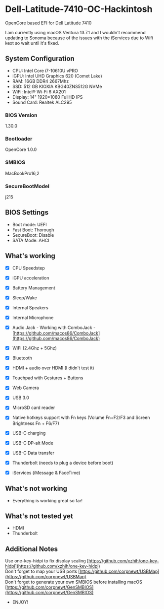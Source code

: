 # Dell-Latitude-7410-OC-Hackintosh
OpenCore based EFI for Dell Latitude 7410

I am currently using macOS Ventura 13.7.1 and I wouldn't recommend updating to Sonoma because of the issues with the iServices due to Wifi kext so wait until it's fixed. 

## System Configuration

- CPU:  Intel Core i7-10610U vPRO
- iGPU: Intel UHD Graphics 620 (Comet Lake)
- RAM:  16GB DDR4 2667Mhz
- SSD:  512 GB KIOXIA KBG40ZNS512G NVMe 
- WiFi: Intel® Wi-Fi 6 AX201
- Display: 14" 1920*1080 FullHD IPS
- Sound Card: Realtek ALC295

### BIOS Version

1.30.0


### Bootloader

OpenCore 1.0.0

### SMBIOS

MacBookPro16,2

### SecureBootModel 
j215

## BIOS Settings

- Boot mode: UEFI
- Fast Boot: Thorough
- SecureBoot: Disable
- SATA Mode: AHCI 

## What's working

 
 - [x] CPU Speedstep

 - [x] iGPU acceleration

 - [x] Battery Management
 
 - [x] Sleep/Wake
 
 - [x] Internal Speakers
 
 - [x] Internal Microphone
 
 - [x] Audio Jack - Working with ComboJack - [https://github.com/macos86/ComboJack](https://github.com/macos86/ComboJack)
 
 - [x] WiFi (2.4Ghz + 5Ghz)
 
 - [x] Bluetooth

 - [x] HDMI + audio over HDMI (I didn't test it)

 - [x] Touchpad with Gestures + Buttons

 - [x] Web Camera

 - [x] USB 3.0

 - [x] MicroSD card reader 

 - [x] Native hotkeys support with Fn keys (Volume Fn+F2/F3 and Screen Brightness Fn + F6/F7)
 
 - [x] USB-C charging

 - [x] USB-C DP-alt Mode
  
 - [x] USB-C Data transfer
 
 - [x] Thunderbolt (needs to plug a device before boot)
    
 - [x] iServices (iMessage & FaceTime)
 

## What's not working

- Everything is working great so far!

## What's not tested yet

- HDMI
- Thunderbolt

## Additional Notes

Use one-key-hidpi to fix display scaling [https://github.com/xzhih/one-key-hidpi](https://github.com/xzhih/one-key-hidpi) <br>
Don't forget to map your USB ports [https://github.com/corpnewt/USBMap](https://github.com/corpnewt/USBMap) <br>
Don't forget to generate your own SMBIOS before installing macOS [https://github.com/corpnewt/GenSMBIOS](https://github.com/corpnewt/GenSMBIOS)

- ENJOY!
